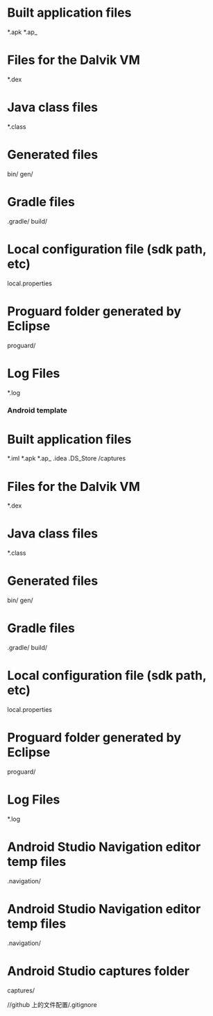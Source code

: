 # Built application files
*.apk
*.ap_

# Files for the Dalvik VM
*.dex

# Java class files
*.class

# Generated files
bin/
gen/

# Gradle files
.gradle/
build/

# Local configuration file (sdk path, etc)
local.properties

# Proguard folder generated by Eclipse
proguard/

# Log Files
*.log
### Android template
# Built application files
*.iml
*.apk
*.ap_
.idea
.DS_Store
/captures

# Files for the Dalvik VM
*.dex

# Java class files
*.class

# Generated files
bin/
gen/

# Gradle files
.gradle/
build/

# Local configuration file (sdk path, etc)
local.properties

# Proguard folder generated by Eclipse
proguard/

# Log Files
*.log

# Android Studio Navigation editor temp files
.navigation/
# Android Studio Navigation editor temp files
.navigation/

# Android Studio captures folder
captures/







//github 上的文件配置/.gitignore

